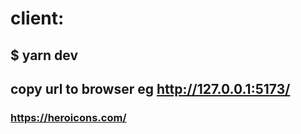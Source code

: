 # client:
## $ yarn dev
## copy url to browser eg http://127.0.0.1:5173/

### https://heroicons.com/